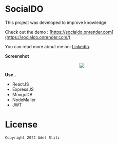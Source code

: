 # SocialDO

This project was developed to improve knowledge.

Check out the demo : [https://socialdo.onrender.com](https://socialdo.onrender.com/)

You can read more about me on: [LinkedIn](https://www.linkedin.com/in/adelstiti).


**Screenshot**

<p align="center"><img src="https://adelstiti.github.io/static/10ebf724fd4b32f4be257ec7f9d5f923/2644e/socialgo.webp" /></p>

**Use..**
- ReactJS
- ExpressJS
- MongoDB
- NodeMailer
- JWT


# License

    Copyright 2022 Adel Stiti
